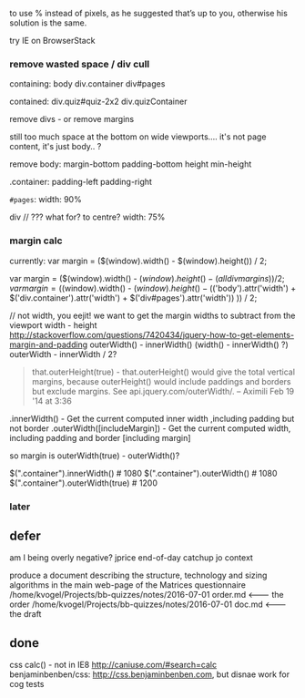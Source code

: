 


to use % instead of pixels, as he suggested that’s up to you, otherwise his solution is the same.

try IE on BrowserStack


### remove wasted space / div cull

containing:
body
div.container
div#pages

contained:
div.quiz#quiz-2x2
div.quizContainer

remove divs - 
or remove margins

still too much space at the bottom on wide viewports....
it's not page content, it's just body.. ?

remove body:
margin-bottom
padding-bottom
height
min-height

.container:
padding-left
padding-right

`#pages`:
width: 90%

div // ??? what for? to centre?
width: 75%

### margin calc

currently: var margin = ($(window).width() - $(window).height()) / 2; 

var margin = ($(window).width() - $(window).height() - (all div margins)) / 2; 
var margin = ($(window).width() - $(window).height() - ($('body').attr('width') + $('div.container').attr('width') + $('div#pages').attr('width'))
)) / 2; 

// not width, you eejit! we want to get the margin widths to subtract from the viewport width - height
http://stackoverflow.com/questions/7420434/jquery-how-to-get-elements-margin-and-padding
outerWidth() - innerWidth()
(width() - innerWidth() ?)
outerWidth - innerWidth / 2?
    
>that.outerHeight(true) - that.outerHeight() would give the total vertical margins, because outerHeight() would include paddings and borders but exclude margins. See api.jquery.com/outerWidth/. – Aximili Feb 19 '14 at 3:36 

.innerWidth() - Get the current computed inner width ,including padding but not border
.outerWidth([includeMargin]) - Get the current computed width, including padding and border [including margin]

so margin is outerWidth(true) - outerWidth()?

$(".container").innerWidth()        # 1080
$(".container").outerWidth()        # 1080 
$(".container").outerWidth(true)    # 1200

### later


## defer

am I being overly negative?
jprice end-of-day catchup
jo context

produce a document describing the structure, technology and sizing algorithms in the main web-page of the Matrices questionnaire
/home/kvogel/Projects/bb-quizzes/notes/2016-07-01 order.md <--- the order
/home/kvogel/Projects/bb-quizzes/notes/2016-07-01 doc.md   <--- the draft

## done

css calc() - not in IE8 http://caniuse.com/#search=calc
benjaminbenben/css: http://css.benjaminbenben.com, but disnae work for cog tests